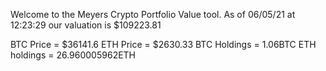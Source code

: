 Welcome to the Meyers Crypto Portfolio Value tool. 
As of 06/05/21 at 12:23:29 our valuation is $109223.81 

BTC Price = $36141.6
 ETH Price = $2630.33
BTC Holdings = 1.06BTC
 ETH holdings = 26.960005962ETH 

